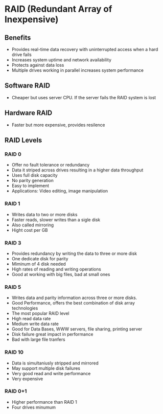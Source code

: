 # RAID (Redundant Array of Inexpensive)

## Benefits

- Provides real-time data recovery with uninterrupted access when a hard drive fails
- Increases system uptime and network availability
- Protects against data loss
- Multiple drives working in parallel increases system performance

## Software RAID

- Cheaper but uses server CPU. If the server fails the RAID system is lost

## Hardware RAID

- Faster but more expensive, provides resilence

## RAID Levels

### RAID 0

- Offer no fault tolerance or redundancy
- Data it striped across drives resulting in a higher data throughput
- Uses full disk capacity
- No parity generation
- Easy to implement
- Applications: Video editing, image manipulation

### RAID 1

- Writes data to two or more disks
- Faster reads, slower writes than a sigle disk
- Also called mirroring
- Hight cost per GB

### RAID 3

- Provides redundancy by writing the data to three or more disk
- One dedicate disk for parity
- Miminum of 4 disk needed
- High rates of reading and writing operations
- Good at working with big files, bad at small ones

### RAID 5

- Writes data and parity information across three or more disks.
- Good Performance, offers the best combination of disk array technologies
- The most popular RAID level
- High read data rate
- Medium write data rate
- Good for Data Bases, WWW servers, file sharing, printing server
- Disk failure great impact in performance
- Bad with large file tranfers

### RAID 10

- Data is simultaniusly stripped and mirrored
- May support multiple disk failures
- Very good read and write performance
- Very expensive

### RAID 0+1

- Higher performance than RAID 1
- Four drives minumum
